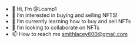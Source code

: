 - 👋 Hi, I’m @Lcamp1
- 👀 I’m interested in buying and selling NFTS!
- 🌱 I’m currently learning how to buy and sell NFTs 
- 💞️ I’m looking to collaborate on NFTs
- 📫 How to reach me smithlacey600@gmail.com

<!---
Lcamp1/Lcamp1 is a ✨ special ✨ repository because its `README.md` (this file) appears on your GitHub profile.
You can click the Preview link to take a look at your changes.
--->
